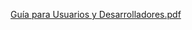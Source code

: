[Guía para Usuarios y Desarrolladores.pdf](https://github.com/user-attachments/files/16998600/Guia.para.Usuarios.y.Desarrolladores.pdf)
